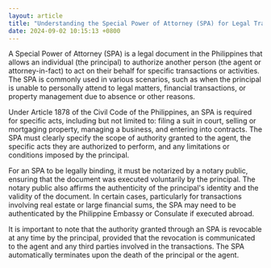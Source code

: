 ```yaml
---
layout: article
title: "Understanding the Special Power of Attorney (SPA) for Legal Transactions"
date: 2024-09-02 10:15:13 +0800
---
```


<p>A Special Power of Attorney (SPA) is a legal document in the Philippines that allows an individual (the principal) to authorize another person (the agent or attorney-in-fact) to act on their behalf for specific transactions or activities. The SPA is commonly used in various scenarios, such as when the principal is unable to personally attend to legal matters, financial transactions, or property management due to absence or other reasons.</p><p>Under Article 1878 of the Civil Code of the Philippines, an SPA is required for specific acts, including but not limited to: filing a suit in court, selling or mortgaging property, managing a business, and entering into contracts. The SPA must clearly specify the scope of authority granted to the agent, the specific acts they are authorized to perform, and any limitations or conditions imposed by the principal.</p><p>For an SPA to be legally binding, it must be notarized by a notary public, ensuring that the document was executed voluntarily by the principal. The notary public also affirms the authenticity of the principal's identity and the validity of the document. In certain cases, particularly for transactions involving real estate or large financial sums, the SPA may need to be authenticated by the Philippine Embassy or Consulate if executed abroad.</p><p>It is important to note that the authority granted through an SPA is revocable at any time by the principal, provided that the revocation is communicated to the agent and any third parties involved in the transactions. The SPA automatically terminates upon the death of the principal or the agent.</p>